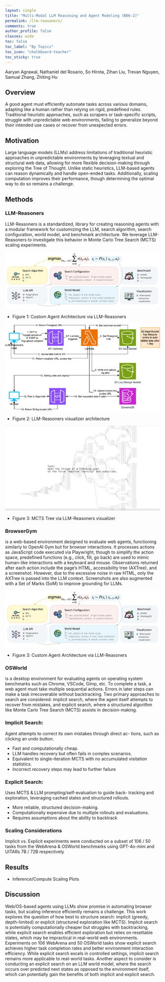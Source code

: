 ```yaml
---
layout: single
title: "Multi-Modal LLM Reasoning and Agent Modeling (B06-2)"
permalink: /llm-reasoners/
comments: true
author_profile: false
classes: wide
toc: false
toc_label: "By Topics"
toc_icon: "chalkboard-teacher"
toc_sticky: true
---
```



<!-- # Multi-Modal LLM Reasoning and Agent Modeling -->

Aaryan Agrawal, Nathaniel del Rosario, So Hirota, Zihan Liu, Trevan Nguyen, Samual Zhang, Zhiting Hu

## Overview

A good agent must efficiently automate tasks across various domains, adapting like a human rather than relying on rigid, predefined rules. Traditional heuristic approaches, such as scrapers or task-specific scripts, struggle with unpredictable web environments, failing to generalize beyond their intended use cases or recover from unexpected errors. 

## Motivation

Large language models (LLMs) address limitations of traditional heuristic approaches in unpredictable environments by leveraging textual and structural web data, allowing for more flexible decision-making through exploring the Tree of Thought. Unlike static heuristics, LLM-based agents can reason dynamically and handle open-ended tasks. Additionally, scaling computation improves their performance, though determining the optimal way to do so remains a challenge. 

## Methods

### LLM-Reasoners

LLM-Reasoners is a standardized, library for creating reasoning agents with a modular framework for customizing the LLM, search algorithm, search configuration, world model, and benchmark architecture. We leverage LLM-Reasoners to investigate this behavior in Monte Carlo Tree Search (MCTS) scaling experiments. 

<!--Insert Plots-->
![Custom Agent Architecture via LLM-Reasoners](/assets/images/reasoners.png)
- Figure 1: Custom Agent Architecture via LLM-Reasoners

![MCTS Tree + Visualizer Architecture](/assets/images/visualizer.png)
- Figure 2: LLM-Reasoners visualizer architecture

![MCTS Tree + Visualizer Architecture](/assets/images/bigdfs.png)
- Figure 3: MCTS Tree via LLM-Reasoners visualizer
  
### BrowserGym

is a web-based environment designed to evaluate web agents, functioning similarly to OpenAI Gym but for browser interactions. It processes actions as JavaScript code executed via Playwright, though to simplify the action space, predefined functions (e.g., click, fill, go back) are used to mimic human-like interactions with a keyboard and mouse. Observations returned after each action include the page’s HTML, accessibility tree (AXTree), and a screenshot. However, due to the excessive noise in raw HTML, only the AXTree is passed into the LLM context. Screenshots are also augmented with a Set of Marks (SoM)  to improve grounding for LLMs.

![](/assets/images/reasoners.png)
- Figure 3: Custom Agent Architecture via LLM-Reasoners
  
### OSWorld

is a desktop environment for evaluating agents on operating system benchmarks such as Chrome, VSCode, Gimp, etc. To complete a task, a web agent must take multiple sequential actions. Errors in later steps can make a task irrecoverable without backtracking. Two primary approaches to search are considered: implicit search, where the agent itself attempts to recover from mistakes, and explicit search, where a structured algorithm like Monte Carlo Tree Search (MCTS) assists in decision-making.


### Implicit Search: 

Agent attempts to correct its own mistakes through direct ac-
tions, such as clicking an undo button.

- Fast and computationally cheap.
- LLM handles recovery but often fails in complex scenarios.
- Equivalent to single-iteration MCTS with no accumulated visitation statistics.
- Incorrect recovery steps may lead to further failure
  
### Explicit Search:

Uses MCTS & LLM prompting/self-evaluation to guide back-
tracking and exploration, leveraging cached states and structured rollouts.

- More reliable, structured decision-making.
- Computationally expensive due to multiple rollouts and evaluations.
- Requires assumptions about the ability to backtrack

### Scaling Considerations
Implicit vs. Explicit experiments were conducted on a subset of 106 / 50 tasks from the
WebArena & OSWorld benchmarks using GPT-4o-mini and UITARs 7B / 72B respectively


## Results

- Inference/Compute Scaling Plots

## Discussion

Web/OS-based agents using LLMs show promise in automating browser tasks, but scaling inference efficiently remains a challenge. This work explores the question of how best to structure search: implicit (greedy, depth-limited) or explicit (structured exploration like MCTS). Implicit search is potentially computationally cheaper but struggles with backtracking, while explicit search enables efficient exploration but relies on resettable states, which may be impractical in real-world web environments. Experiments on 106 WebArena and 50 OSWorld tasks show explicit search achieves higher task completion rates and better environment interaction efficiency. While explicit search excels in controlled settings, implicit search remains more applicable to real-world tasks. Another aspect to consider is conducting an explicit search on an LLM world model, where the search occurs over predicted next states as opposed to the environment itself, which can potentially gain the benefits of both implicit and explicit search.
